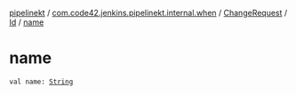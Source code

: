 [pipelinekt](../../../index.md) / [com.code42.jenkins.pipelinekt.internal.when](../../index.md) / [ChangeRequest](../index.md) / [Id](index.md) / [name](./name.md)

# name

`val name: `[`String`](https://kotlinlang.org/api/latest/jvm/stdlib/kotlin/-string/index.html)